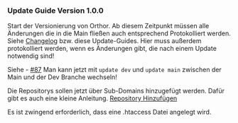 ### Update Guide Version 1.0.0

Start der Versionierung von Orthor. Ab diesem Zeitpunkt müssen alle Änderungen die in die Main fließen auch entsprechend Protokolliert werden. Siehe [Changelog](../../Changelog.md) bzw. diese Update-Guides. Hier muss außerdem protokolliert werden, wenn es Änderungen gibt, die nach einem Update notwendig sind!


Siehe - [#87](https://github.com/BurosystemhausSchafer/orthor/issues/87)
Man kann jetzt mit `update dev` und `update main` zwischen der Main und der Dev Branche wechseln!

Die Repositorys sollen jetzt über Sub-Domains hinzugefügt werden. Dafür gibt es auch eine kleine Anleitung.
[Repository Hinzufügen](docs/entwicklung-repository.md)

Es ist zwingend erforderlich, dass eine .htaccess Datei angelegt wird.

